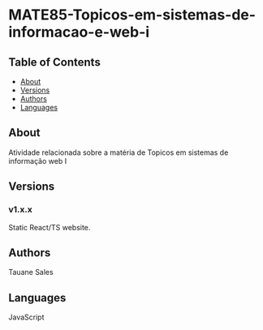 ﻿# MATE85-Topicos-em-sistemas-de-informacao-e-web-i
 
## Table of Contents

- [About](#about)
- [Versions](#versions)
- [Authors](#authors)
- [Languages](#languages)

## About

Atividade relacionada sobre a matéria de Topicos em sistemas de informação web I
## Versions

### v1.x.x

Static React/TS website.

## Authors

Tauane Sales

## Languages

JavaScript
